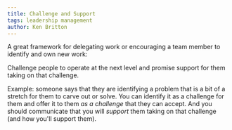 ```yaml
---
title: Challenge and Support
tags: leadership management
author: Ken Britton
---
```


A great framework for delegating work or encouraging a team member to identify and own new work:

Challenge people to operate at the next level and promise support for them taking on that challenge.

Example: someone says that they are identifying a problem that is a bit of a stretch for them to carve out or solve.
You can identify it as a challenge for them and offer it to them _as a challenge_ that they can accept.
And you should communicate that you will _support_ them taking on that challenge (and how you'll support them).
